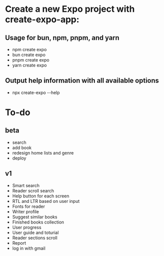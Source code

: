 # Create a new Expo project with create-expo-app:

## Usage for bun, npm, pnpm, and yarn
- npm create expo
- bun create expo
- pnpm create expo
- yarn create expo

## Output help information with all available options
- npx create-expo --help

# To-do
## beta
- search
- add book
- redesign home lists and genre
- deploy

## v1
- Smart search
- Reader scroll search
- Help button for each screen
- RTL and LTR based on user input
- Fonts for reader
- Writer profile
- Suggest similar books
- Finished books collection
- User progress
- User guide and toturial
- Reader sections scroll
- Report
- log in with gmail